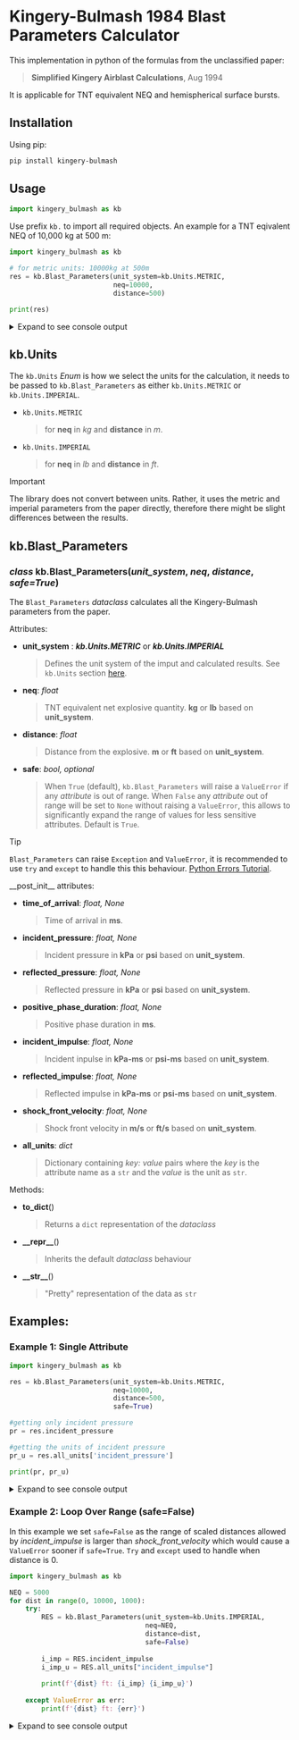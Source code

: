 # Kingery-Bulmash 1984 Blast Parameters Calculator

This implementation in python of the formulas from the unclassified paper: 

>**Simplified Kingery Airblast Calculations**, Aug 1994

It is applicable for TNT equivalent NEQ and hemispherical surface bursts.

## Installation

Using pip:

```bash
pip install kingery-bulmash
```

## Usage

```python
import kingery_bulmash as kb
```
Use prefix `kb.` to import all required objects. An example for a TNT eqivalent NEQ of 10,000 kg at 500 m:

```python
import kingery_bulmash as kb

# for metric units: 10000kg at 500m
res = kb.Blast_Parameters(unit_system=kb.Units.METRIC, 
                          neq=10000, 
                          distance=500)

print(res)
```
<details>
<summary>Expand to see console output</summary>

```python
Blast Parameters (Kingery-Bulmash)
NEQ: 10000 kg
Distance: 500 m
Time of Arrival: 1276.1650108864796 ms
Incident Pressure: 5.0549639655028455 kPa
Reflected Pressure: 10.244621193146642 kPa
Positive Phase Duration: 133.23344980362697 ms
Incident Impulse: 295.87689480141484 kPa-ms
Reflected Impulse: 1063.0270073779907 kPa-ms
Shock Front Velocity: 347.3295095310771 m/s
```
</details>

## kb.Units

The `kb.Units` *Enum* is how we select the units for the calculation, it needs to be passed to `kb.Blast_Parameters` as either `kb.Units.METRIC` or `kb.Units.IMPERIAL`. 

- `kb.Units.METRIC` 
    > for **neq** in *kg* and **distance**  in *m*.
- `kb.Units.IMPERIAL`
    > for **neq** in *lb* and **distance**  in *ft*.

> [!IMPORTANT]
> The library does not convert between units. Rather, it uses the metric and imperial parameters from the paper directly, therefore there might be slight differences between the results. 

## kb.Blast_Parameters

### ***class*** kb.Blast_Parameters(***unit_system***, ***neq***, ***distance***, ***safe**=True*)

The `Blast_Parameters` *dataclass* calculates all the Kingery-Bulmash parameters from the paper. 

Attributes:

- **unit_system** : ***kb.Units.METRIC*** or ***kb.Units.IMPERIAL***
    > Defines the unit system of the imput and calculated results. See `kb.Units` section [here](#kbUnits).

- **neq**: *float*
    > TNT equivalent net explosive quantity. **kg** or **lb** based on **unit_system**.

- **distance**: *float*
    > Distance from the explosive. **m** or **ft** based on **unit_system**.
 
 - **safe**: *bool, optional*
    > When `True` (default), `kb.Blast_Parameters` will raise a `ValueError` if any *attribute* is out of range. When `False` any *attribute* out of range will be set to `None` without raising a `ValueError`, this allows to significantly expand the range of values for less sensitive attributes. Default is `True`.

> [!TIP]
> `Blast_Parameters` can raise `Exception` and `ValueError`, it is recommended to use `try` and `except` to handle this this behaviour. [Python Errors Tutorial](https://docs.python.org/3/tutorial/errors.html).

\_\_post_init__ attributes:

- **time_of_arrival**: *float, None*
    > Time of arrival in **ms**.
- **incident_pressure**: *float, None*
    > Incident pressure in **kPa** or **psi** based on **unit_system**.
- **reflected_pressure**: *float, None*
    > Reflected pressure in **kPa** or **psi** based on **unit_system**.
- **positive_phase_duration**: *float, None*
    > Positive phase duration in **ms**.
- **incident_impulse**: *float, None*
    > Incident inpulse in **kPa-ms** or **psi-ms** based on **unit_system**.
- **reflected_impulse**: *float, None*
    > Reflected impulse in **kPa-ms** or **psi-ms** based on **unit_system**.
- **shock_front_velocity**: *float, None*
    > Shock front velocity in **m/s** or **ft/s** based on **unit_system**.
- **all_units**: *dict*
    > Dictionary containing *key: value* pairs where the *key* is the attribute name as a `str` and the *value* is the unit as `str`.

Methods:

- **to_dict**()
    > Returns a `dict` representation of the *dataclass*
- **\_\_repr__**()
    > Inherits the default *dataclass* behaviour
- **\_\_str__**()
    > "Pretty" representation of the data as `str`

## Examples:

### Example 1: Single Attribute
```python
import kingery_bulmash as kb

res = kb.Blast_Parameters(unit_system=kb.Units.METRIC, 
                          neq=10000, 
                          distance=500, 
                          safe=True)

#getting only incident pressure
pr = res.incident_pressure

#getting the units of incident pressure
pr_u = res.all_units['incident_pressure']

print(pr, pr_u)
```

<details>
<summary>Expand to see console output</summary>

```python
5.0549639655028455 kPa
```
</details>

### Example 2: Loop Over Range (safe=False)

In this example we set `safe=False` as the range of scaled distances allowed by *incident_impulse* is larger than *shock_front_velocity* which would cause a `ValueError` sooner if `safe=True`. `Try` and `except` used to handle when distance is 0. 

```python
import kingery_bulmash as kb

NEQ = 5000
for dist in range(0, 10000, 1000):
    try:
        RES = kb.Blast_Parameters(unit_system=kb.Units.IMPERIAL,
                                  neq=NEQ,
                                  distance=dist,
                                  safe=False)
        
        i_imp = RES.incident_impulse
        i_imp_u = RES.all_units["incident_impulse"]
        
        print(f'{dist} ft: {i_imp} {i_imp_u}')
    
    except ValueError as err:
        print(f'{dist} ft: {err}')
```

<details>
<summary>Expand to see console output</summary>

```python
0 ft: 'distance' must be > 0.
1000 ft: 26.167261959845302 psi-ms
2000 ft: 12.835212556333252 psi-ms
3000 ft: 8.344381432625331 psi-ms
4000 ft: 6.147651070542891 psi-ms
5000 ft: 4.8505476573514335 psi-ms
6000 ft: 3.99668842429768 psi-ms
7000 ft: None psi-ms
8000 ft: None psi-ms
9000 ft: None psi-ms
```
</details>